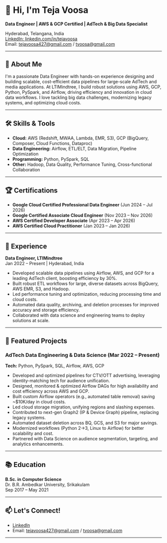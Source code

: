 # 👋 Hi, I'm Teja Voosa

**Data Engineer | AWS & GCP Certified | AdTech & Big Data Specialist**

Hyderabad, Telangana, India  
[LinkedIn: linkedin.com/in/tejavoosa](https://linkedin.com/in/tejavoosa)  
Email: tejavoosa427@gmail.com / tvoosa@gmail.com

---

## 🚀 About Me

I'm a passionate Data Engineer with hands-on experience designing and building scalable, cost-efficient data pipelines for large-scale AdTech and media applications. At LTIMindtree, I build robust solutions using AWS, GCP, Python, PySpark, and Airflow, driving efficiency and innovation in cloud data workflows. I love tackling big data challenges, modernizing legacy systems, and optimizing cloud costs.

---

## 🛠️ Skills & Tools

- **Cloud:** AWS (Redshift, MWAA, Lambda, EMR, S3), GCP (BigQuery, Composer, Cloud Functions, Dataproc)
- **Data Engineering:** Airflow, ETL/ELT, Data Migration, Pipeline Optimization
- **Programming:** Python, PySpark, SQL
- **Other:** Hadoop, Data Quality, Performance Tuning, Cross-functional Collaboration

---

## 🏆 Certifications

- **Google Cloud Certified Professional Data Engineer** (Jun 2024 – Jul 2026)
- **Google Certified Associate Cloud Engineer** (Nov 2023 – Nov 2026)
- **AWS Certified Developer Associate** (Apr 2023 – Apr 2026)
- **AWS Certified Cloud Practitioner** (Jan 2023 – Jan 2026)

---

## 💼 Experience

**Data Engineer, LTIMindtree**  
Jan 2022 – Present | Hyderabad, India

- Developed scalable data pipelines using Airflow, AWS, and GCP for a leading AdTech client, boosting efficiency by 30%.
- Built robust ETL workflows for large, diverse datasets across BigQuery, AWS EMR, S3, and Hadoop.
- Led performance tuning and optimization, reducing processing time and cloud costs.
- Automated data quality, archiving, and deletion processes for improved accuracy and storage efficiency.
- Collaborated with data science and engineering teams to deploy solutions at scale.

---

## 🌟 Featured Projects

### AdTech Data Engineering & Data Science (Mar 2022 – Present)
**Tech:** Python, PySpark, SQL, Airflow, AWS, GCP

- Developed and optimized pipelines for CTV/OTT advertising, leveraging identity-matching tech for audience unification.
- Designed, monitored & optimized Airflow DAGs for high availability and cost efficiency across AWS and GCP.
- Built custom Airflow operators (e.g., automated table removal) saving ~$10K/day in cloud costs.
- Led cloud storage migration, unifying regions and slashing expenses.
- Contributed to next-gen Graph2 (IP & Device Graph) pipeline, replacing legacy systems.
- Automated dataset deletion across BQ, GCS, and S3 for major savings.
- Modernized workflows (Python 2→3, Linux to Airflow) for better scalability and cost.
- Partnered with Data Science on audience segmentation, targeting, and analytics enhancements.

---

## 📚 Education

**B.Sc. in Computer Science**  
Dr. B.R. Ambedkar University, Srikakulam  
Sep 2017 – May 2021

---

## 📫 Let's Connect!

- [LinkedIn](https://linkedin.com/in/tejavoosa)
- Email: tejavoosa427@gmail.com / tvoosa@gmail.com

---

<!--
⭐ Fun fact: I enjoy solving cloud cost puzzles and optimizing data workflows for scale and speed!
-->
